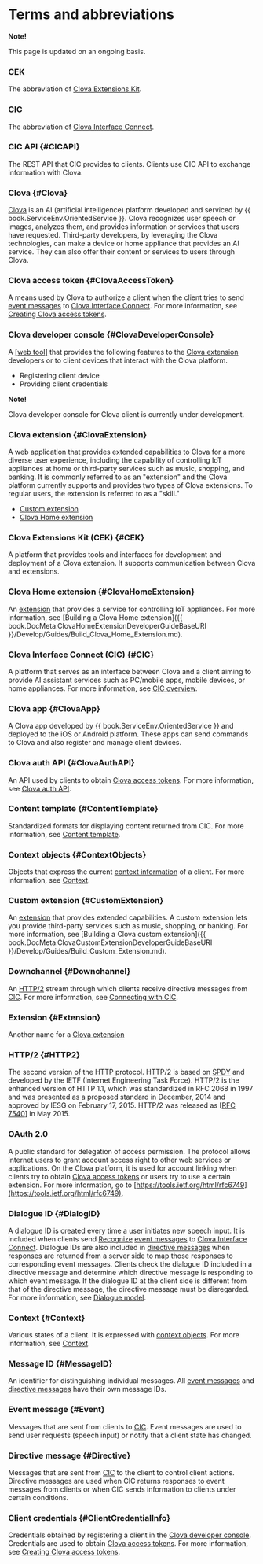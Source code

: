 <!-- Note! This content includes shared parts. Therefore, when you update this file, you should beware of synchronization. -->

<!-- Start of the shared content: Glossary -->

# Terms and abbreviations

<div class="note">
  <p><strong>Note!</strong></p>
  <p>This page is updated on an ongoing basis.</p>
</div>

### CEK
The abbreviation of [Clova Extensions Kit](#CEK).

### CIC
The abbreviation of [Clova Interface Connect](#CIC).

### CIC API {#CICAPI}
The REST API that CIC provides to clients. Clients use CIC API to exchange information with Clova.

### Clova {#Clova}
[Clova](https://clova.ai) is an AI (artificial intelligence) platform developed and serviced by {{ book.ServiceEnv.OrientedService }}. Clova recognizes user speech or images, analyzes them, and provides information or services that users have requested. Third-party developers, by leveraging the Clova technologies, can make a device or home appliance that provides an AI service. They can also offer their content or services to users through Clova.

### Clova access token {#ClovaAccessToken}
A means used by Clova to authorize a client when the client tries to send [event messages](#Event) to [Clova Interface Connect](#CIC). For more information, see [Creating Clova access tokens](/Develop/Guides/Interact_with_CIC.md#CreateClovaAccessToken).

### Clova developer console {#ClovaDeveloperConsole}
A <a target="_blank" href="{{ book.ServiceEnv.DeveloperConsoleURI }}">[web tool]</a> that provides the following features to the [Clova extension](#ClovaExtension) developers or to client devices that interact with the Clova platform.
* Registering client device
* Providing client credentials

<div class="note">
  <p><strong>Note!</strong></p>
  <p>Clova developer console for Clova client is currently under development.</p>
</div>

### Clova extension {#ClovaExtension}
A web application that provides extended capabilities to Clova for a more diverse user experience, including the capability of controlling IoT appliances at home or third-party services such as music, shopping, and banking. It is commonly referred to as an "extension" and the Clova platform currently supports and provides two types of Clova extensions. To regular users, the extension is referred to as a "skill."
* [Custom extension](#CustomExtension)
* [Clova Home extension](#ClovaHomeExtension)

### Clova Extensions Kit (CEK) {#CEK}
A platform that provides tools and interfaces for development and deployment of a Clova extension. It supports communication between Clova and extensions.

### Clova Home extension {#ClovaHomeExtension}
An [extension](#ClovaExtension) that provides a service for controlling IoT appliances. For more information, see [Building a Clova Home extension]({{ book.DocMeta.ClovaHomeExtensionDeveloperGuideBaseURI }}/Develop/Guides/Build_Clova_Home_Extension.md).

### Clova Interface Connect (CIC) {#CIC}
A platform that serves as an interface between Clova and a client aiming to provide AI assistant services such as PC/mobile apps, mobile devices, or home appliances. For more information, see [CIC overview](/Develop/CIC_Overview.md).

### Clova app {#ClovaApp}

A Clova app developed by {{ book.ServiceEnv.OrientedService }} and deployed to the iOS or Android platform. These apps can send commands to Clova and also register and manage client devices.

### Clova auth API {#ClovaAuthAPI}
An API used by clients to obtain [Clova access tokens](#ClovaAccessToken). For more information, see [Clova auth API](/Develop/References/Clova_Auth_API.md).

### Content template {#ContentTemplate}
Standardized formats for displaying content returned from CIC. For more information, see [Content template](/Develop/References/Content_Templates.md).

### Context objects {#ContextObjects}
Objects that express the current [context information](#Context) of a client. For more information, see [Context](/Develop/References/Context_Objects.md).

### Custom extension {#CustomExtension}
An [extension](#ClovaExtension) that provides extended capabilities. A custom extension lets you provide third-party services such as music, shopping, or banking. For more information, see [Building a Clova custom extension]({{ book.DocMeta.ClovaCustomExtensionDeveloperGuideBaseURI }}/Develop/Guides/Build_Custom_Extension.md).

### Downchannel {#Downchannel}
An [HTTP/2](#HTTP2) stream through which clients receive directive messages from [CIC](#CIC). For more information, see [Connecting with CIC](/Develop/Guides/Interact_with_CIC.md#ConnectToCIC).

### Extension {#Extension}
Another name for a [Clova extension](#ClovaExtension)

### HTTP/2 {#HTTP2}
The second version of the HTTP protocol. HTTP/2 is based on [SPDY](https://en.wikipedia.org/wiki/SPDY) and developed by the IETF (Internet Engineering Task Force). HTTP/2 is the enhanced version of HTTP 1.1, which was standardized in RFC 2068 in 1997 and was presented as a proposed standard in December, 2014 and approved by IESG on February 17, 2015. HTTP/2 was released as [<a href="https://tools.ietf.org/html/rfc7540" target="_blank">RFC 7540</a>] in May 2015.

### OAuth 2.0
A public standard for delegation of access permission. The protocol allows internet users to grant account access right to other web services or applications. On the Clova platform, it is used for account linking when clients try to obtain [Clova access tokens](#ClovaAccessToken) or users try to use a certain extension. For more information, go to [https://tools.ietf.org/html/rfc6749](https://tools.ietf.org/html/rfc6749).

### Dialogue ID {#DialogID}
A dialogue ID is created every time a user initiates new speech input. It is included when clients send [Recognize](/Develop/References/MessageInterfaces/SpeechRecognizer.md#Recognize) [event messages](#Event) to [Clova Interface Connect](#CIC). Dialogue IDs are also included in [directive messages](#Directive) when responses are returned from a server side to map those responses to corresponding event messages. Clients check the dialogue ID included in a directive message and determine which directive message is responding to which event message. If the dialogue ID at the client side is different from that of the directive message, the directive message must be disregarded. For more information, see [Dialogue model](/Develop/Guides/Manage_Dialogue_ID_And_Handle_Tasks.md).

### Context {#Context}
Various states of a client. It is expressed with [context objects](#ContextObjects). For more information, see [Context](/Develop/References/Context_Objects.md).

### Message ID {#MessageID}
An identifier for distinguishing individual messages. All [event messages](#Event) and [directive messages](#Directive) have their own message IDs.

### Event message {#Event}
Messages that are sent from clients to [CIC](#CIC). Event messages are used to send user requests (speech input) or notify that a client state has changed.

### Directive message {#Directive}
Messages that are sent from [CIC](#CIC) to the client to control client actions. Directive messages are used when CIC returns responses to event messages from clients or when CIC sends information to clients under certain conditions.

### Client credentials {#ClientCredentialInfo}
Credentials obtained by registering a client in the [Clova developer console](#ClovaDeveloperConsole). Credentials are used to obtain [Clova access tokens](#ClovaAccessToken). For more information, see [Creating Clova access tokens](/Develop/Guides/Interact_with_CIC.md#CreateClovaAccessToken).

<!-- End of the shared content -->

